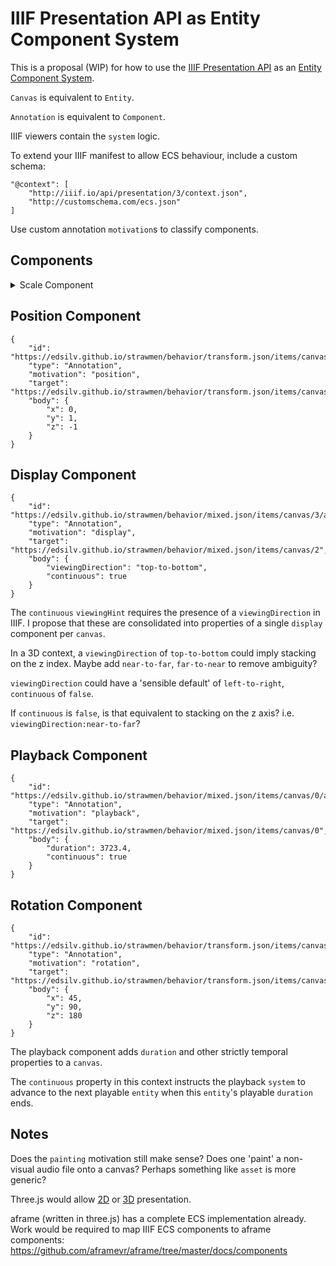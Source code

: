 # IIIF Presentation API as Entity Component System

This is a proposal (WIP) for how to use the [IIIF Presentation API](http://prezi3.iiif.io/api/presentation/3.0/) as an [Entity Component System](https://aframe.io/docs/0.8.0/introduction/entity-component-system.html).

`Canvas` is equivalent to `Entity`.

`Annotation` is equivalent to `Component`.

IIIF viewers contain the `system` logic.

To extend your IIIF manifest to allow ECS behaviour, include a custom schema:

```
"@context": [
    "http://iiif.io/api/presentation/3/context.json",
    "http://customschema.com/ecs.json"
]
```

Use custom annotation `motivation`s to classify components.

## Components

<details>
    <summary>Scale Component</summary>

    ```js
    {
        "id": "https://edsilv.github.io/strawmen/behavior/mixed.json/items/canvas/2/annotation/1",
        "type": "Annotation",
        "motivation": "scale",
        "target": "https://edsilv.github.io/strawmen/behavior/mixed.json/items/canvas/2",
        "body": {
            "x": 100,
            "y": 100,
            "z": 0
        }
    }
    ```

    `width` and `height` as direct properties of a canvas implies that a resource can always have spatial dimensions. Audio files for example do not. 3D files would also require an extra `depth` value. I propose a `scale` component to encode these values if appropriate for the resource.

    [StringBody](https://www.w3.org/TR/annotation-model/#string-body) sets a precendent for including values directly into annotations. I propose that the ecs schema overrides `body` to permit complex json data values typed per component.

    A component with a `motivation` of `scale` would accept a body containing only `x`, `y`, and `z` values.

    In the example above, the `x`, `y`, and `z` properties describe a flat plane with width and height of 100. This is equivalent to a conventional 2D image.

</details>

## Position Component

```
{
    "id": "https://edsilv.github.io/strawmen/behavior/transform.json/items/canvas/0/annotation/2",
    "type": "Annotation",
    "motivation": "position",
    "target": "https://edsilv.github.io/strawmen/behavior/transform.json/items/canvas/0",
    "body": {
        "x": 0,
        "y": 1,
        "z": -1
    }
}
```



## Display Component

```
{
    "id": "https://edsilv.github.io/strawmen/behavior/mixed.json/items/canvas/3/annotation/2",
    "type": "Annotation",
    "motivation": "display",
    "target": "https://edsilv.github.io/strawmen/behavior/mixed.json/items/canvas/2",
    "body": {
        "viewingDirection": "top-to-bottom",
        "continuous": true
    }
}
```

The `continuous` `viewingHint` requires the presence of a `viewingDirection` in IIIF. I propose that these are consolidated into properties of a single `display` component per `canvas`.

In a 3D context, a `viewingDirection` of `top-to-bottom` could imply stacking on the z index. Maybe add `near-to-far`, `far-to-near` to remove ambiguity?

`viewingDirection` could have a 'sensible default' of `left-to-right`, `continuous` of `false`.

If `continuous` is `false`, is that equivalent to stacking on the z axis? i.e. `viewingDirection:near-to-far`?

## Playback Component

```
{
    "id": "https://edsilv.github.io/strawmen/behavior/mixed.json/items/canvas/0/annotation/1",
    "type": "Annotation",
    "motivation": "playback",
    "target": "https://edsilv.github.io/strawmen/behavior/mixed.json/items/canvas/0",
    "body": {
        "duration": 3723.4,
        "continuous": true
    }
}
```

## Rotation Component

```
{
    "id": "https://edsilv.github.io/strawmen/behavior/transform.json/items/canvas/0/annotation/3",
    "type": "Annotation",
    "motivation": "rotation",
    "target": "https://edsilv.github.io/strawmen/behavior/transform.json/items/canvas/0",
    "body": {
        "x": 45,
        "y": 90,
        "z": 180
    }
}
```

The playback component adds `duration` and other strictly temporal properties to a `canvas`.

The `continuous` property in this context instructs the playback `system` to advance to the next playable `entity` when this `entity`'s playable `duration` ends.

## Notes

Does the `painting` motivation still make sense? Does one 'paint' a non-visual audio file onto a canvas? Perhaps something like `asset` is more generic?

Three.js would allow [2D](https://threejs.org/docs/#api/cameras/OrthographicCamera) or [3D](https://threejs.org/docs/#api/cameras/PerspectiveCamera) presentation. 

aframe (written in three.js) has a complete ECS implementation already. Work would be required to map IIIF ECS components to aframe components: https://github.com/aframevr/aframe/tree/master/docs/components
